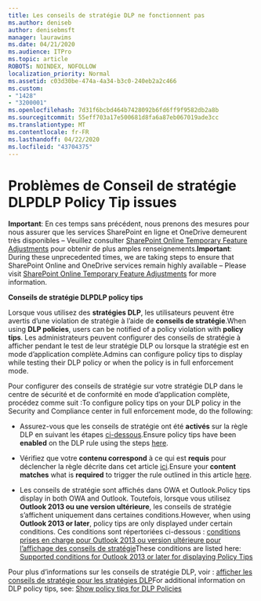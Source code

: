 ```yaml
---
title: Les conseils de stratégie DLP ne fonctionnent pas
ms.author: deniseb
author: denisebmsft
manager: laurawims
ms.date: 04/21/2020
ms.audience: ITPro
ms.topic: article
ROBOTS: NOINDEX, NOFOLLOW
localization_priority: Normal
ms.assetid: c03d30be-474a-4a34-b3c0-240eb2a2c466
ms.custom:
- "1428"
- "3200001"
ms.openlocfilehash: 7d31f6bcbd464b7428092b6fd6ff9f9582db2a8b
ms.sourcegitcommit: 55eff703a17e500681d8fa6a87eb067019ade3cc
ms.translationtype: MT
ms.contentlocale: fr-FR
ms.lasthandoff: 04/22/2020
ms.locfileid: "43704375"
---
```

# <a name="dlp-policy-tip-issues"></a><span data-ttu-id="969f0-102">Problèmes de Conseil de stratégie DLP</span><span class="sxs-lookup"><span data-stu-id="969f0-102">DLP Policy Tip issues</span></span>

<span data-ttu-id="969f0-103">**Important**: En ces temps sans précédent, nous prenons des mesures pour nous assurer que les services SharePoint en ligne et OneDrive demeurent très disponibles – Veuillez consulter [SharePoint Online Temporary Feature Adjustments](https://aka.ms/ODSPAdjustments) pour obtenir de plus amples renseignements.</span><span class="sxs-lookup"><span data-stu-id="969f0-103">**Important**: During these unprecedented times, we are taking steps to ensure that SharePoint Online and OneDrive services remain highly available – Please visit [SharePoint Online Temporary Feature Adjustments](https://aka.ms/ODSPAdjustments) for more information.</span></span>

<span data-ttu-id="969f0-104">**Conseils de stratégie DLP**</span><span class="sxs-lookup"><span data-stu-id="969f0-104">**DLP policy tips**</span></span>

<span data-ttu-id="969f0-105">Lorsque vous utilisez des **stratégies DLP**, les utilisateurs peuvent être avertis d’une violation de stratégie à l’aide de **conseils de stratégie**.</span><span class="sxs-lookup"><span data-stu-id="969f0-105">When using **DLP policies**, users can be notified of a policy violation with **policy tips**.</span></span> <span data-ttu-id="969f0-106">Les administrateurs peuvent configurer des conseils de stratégie à afficher pendant le test de leur stratégie DLP ou lorsque la stratégie est en mode d’application complète.</span><span class="sxs-lookup"><span data-stu-id="969f0-106">Admins can configure policy tips to display while testing their DLP policy or when the policy is in full enforcement mode.</span></span>
  
<span data-ttu-id="969f0-107">Pour configurer des conseils de stratégie sur votre stratégie DLP dans le centre de sécurité et de conformité en mode d’application complète, procédez comme suit :</span><span class="sxs-lookup"><span data-stu-id="969f0-107">To configure policy tips on your DLP policy in the Security and Compliance center in full enforcement mode, do the following:</span></span>
  
- <span data-ttu-id="969f0-108">Assurez-vous que les conseils de stratégie ont été **activés** sur la règle DLP en suivant les étapes [ci-dessous](https://docs.microsoft.com/office365/securitycompliance/use-notifications-and-policy-tips).</span><span class="sxs-lookup"><span data-stu-id="969f0-108">Ensure policy tips have been **enabled** on the DLP rule using the steps [here](https://docs.microsoft.com/office365/securitycompliance/use-notifications-and-policy-tips).</span></span>

- <span data-ttu-id="969f0-109">Vérifiez que votre **contenu correspond** à ce qui est **requis** pour déclencher la règle décrite dans cet article [ici](https://docs.microsoft.com/office365/securitycompliance/what-the-sensitive-information-types-look-for).</span><span class="sxs-lookup"><span data-stu-id="969f0-109">Ensure your **content matches** what is **required** to trigger the rule outlined in this article [here](https://docs.microsoft.com/office365/securitycompliance/what-the-sensitive-information-types-look-for).</span></span>

- <span data-ttu-id="969f0-110">Les conseils de stratégie sont affichés dans OWA et Outlook.</span><span class="sxs-lookup"><span data-stu-id="969f0-110">Policy tips display in both OWA and Outlook.</span></span> <span data-ttu-id="969f0-111">Toutefois, lorsque vous utilisez **Outlook 2013 ou une version ultérieure**, les conseils de stratégie s’affichent uniquement dans certaines conditions.</span><span class="sxs-lookup"><span data-stu-id="969f0-111">However, when using **Outlook 2013 or later**, policy tips are only displayed under certain conditions.</span></span> <span data-ttu-id="969f0-112">Ces conditions sont répertoriées ci-dessous : [conditions prises en charge pour Outlook 2013 ou version ultérieure pour l’affichage des conseils de stratégie](https://docs.microsoft.com/office365/securitycompliance/use-notifications-and-policy-tips#outlook-2013-and-later-supports-showing-policy-tips-for-only-some-conditions)</span><span class="sxs-lookup"><span data-stu-id="969f0-112">These conditions are listed here: [Supported conditions for Outlook 2013 or later for displaying Policy Tips](https://docs.microsoft.com/office365/securitycompliance/use-notifications-and-policy-tips#outlook-2013-and-later-supports-showing-policy-tips-for-only-some-conditions)</span></span>

<span data-ttu-id="969f0-113">Pour plus d’informations sur les conseils de stratégie DLP, voir : [afficher les conseils de stratégie pour les stratégies DLP](https://docs.microsoft.com/office365/securitycompliance/use-notifications-and-policy-tips)</span><span class="sxs-lookup"><span data-stu-id="969f0-113">For additional information on DLP policy tips, see: [Show policy tips for DLP Policies](https://docs.microsoft.com/office365/securitycompliance/use-notifications-and-policy-tips)</span></span>
  
